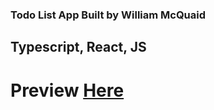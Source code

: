 ### Todo List App Built by William McQuaid

## Typescript, React, JS

# Preview <a href='https://whmcquaid.github.io/todo_list' target='_blank'>Here</a>
